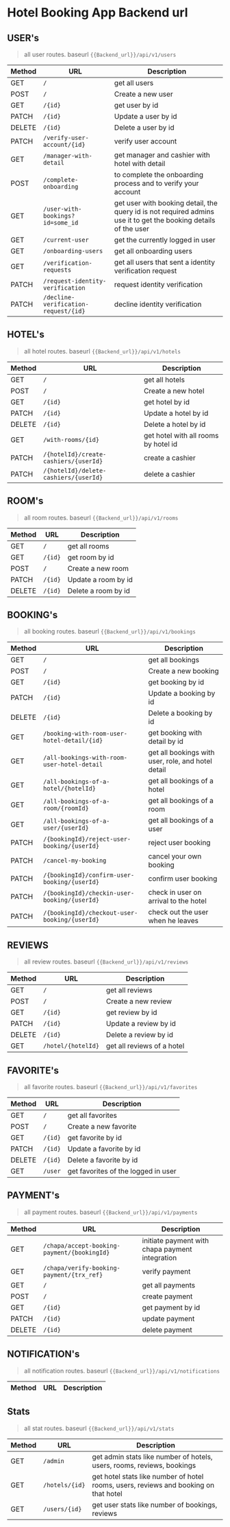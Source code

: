 # Hotel Booking App Backend url

## USER's

> all user routes. baseurl `{{Backend_url}}/api/v1/users`

| Method | URL                                  | Description                                                                                                     |
| ------ | ------------------------------------ | --------------------------------------------------------------------------------------------------------------- |
| GET    | `/`                                  | get all users                                                                                                   |
| POST   | `/`                                  | Create a new user                                                                                               |
| GET    | `/{id}`                              | get user by id                                                                                                  |
| PATCH  | `/{id}`                              | Update a user by id                                                                                             |
| DELETE | `/{id}`                              | Delete a user by id                                                                                             |
| PATCH  | `/verify-user-account/{id}`          | verify user account                                                                                             |
| GET    | `/manager-with-detail`               | get manager and cashier with hotel with detail                                                                  |
| POST   | `/complete-onboarding`               | to complete the onboarding process and to verify your account                                                   |
| GET    | `/user-with-bookings?id=some_id`     | get user with booking detail, the query id is not required admins use it to get the booking details of the user |
| GET    | `/current-user`                      | get the currently logged in user                                                                                |
| GET    | `/onboarding-users`                  | get all onboarding users                                                                                        |
| GET    | `/verification-requests`             | get all users that sent a identity verification request                                                         |
| PATCH  | `/request-identity-verification`     | request identity verification                                                                                   |
| PATCH  | `/decline-verification-request/{id}` | decline identity verification                                                                                   |

## HOTEL's

> all hotel routes. baseurl `{{Backend_url}}/api/v1/hotels`

| Method | URL                                   | Description                          |
| ------ | ------------------------------------- | ------------------------------------ |
| GET    | `/`                                   | get all hotels                       |
| POST   | `/`                                   | Create a new hotel                   |
| GET    | `/{id}`                               | get hotel by id                      |
| PATCH  | `/{id}`                               | Update a hotel by id                 |
| DELETE | `/{id}`                               | Delete a hotel by id                 |
| GET    | `/with-rooms/{id}`                    | get hotel with all rooms by hotel id |
| PATCH  | `/{hotelId}/create-cashiers/{userId}` | create a cashier                     |
| PATCH  | `/{hotelId}/delete-cashiers/{userId}` | delete a cashier                     |

## ROOM's

> all room routes. baseurl `{{Backend_url}}/api/v1/rooms`

| Method | URL     | Description         |
| ------ | ------- | ------------------- |
| GET    | `/`     | get all rooms       |
| GET    | `/{id}` | get room by id      |
| POST   | `/`     | Create a new room   |
| PATCH  | `/{id}` | Update a room by id |
| DELETE | `/{id}` | Delete a room by id |

## BOOKING's

> all booking routes. baseurl `{{Backend_url}}/api/v1/bookings`

| Method | URL                                           | Description                                        |
| ------ | --------------------------------------------- | -------------------------------------------------- |
| GET    | `/`                                           | get all bookings                                   |
| POST   | `/`                                           | Create a new booking                               |
| GET    | `/{id}`                                       | get booking by id                                  |
| PATCH  | `/{id}`                                       | Update a booking by id                             |
| DELETE | `/{id}`                                       | Delete a booking by id                             |
| GET    | `/booking-with-room-user-hotel-detail/{id}`   | get booking with detail by id                      |
| GET    | `/all-bookings-with-room-user-hotel-detail`   | get all bookings with user, role, and hotel detail |
| GET    | `/all-bookings-of-a-hotel/{hotelId}`          | get all bookings of a hotel                        |
| GET    | `/all-bookings-of-a-room/{roomId}`            | get all bookings of a room                         |
| GET    | `/all-bookings-of-a-user/{userId}`            | get all bookings of a user                         |
| PATCH  | `/{bookingId}/reject-user-booking/{userId}`   | reject user booking                                |
| PATCH  | `/cancel-my-booking`                          | cancel your own booking                            |
| PATCH  | `/{bookingId}/confirm-user-booking/{userId}`  | confirm user booking                               |
| PATCH  | `/{bookingId}/checkin-user-booking/{userId}`  | check in user on arrival to the hotel              |
| PATCH  | `/{bookingId}/checkout-user-booking/{userId}` | check out the user when he leaves                  |

## REVIEWS

> all review routes. baseurl `{{Backend_url}}/api/v1/reviews`

| Method | URL                | Description                |
| ------ | ------------------ | -------------------------- |
| GET    | `/`                | get all reviews            |
| POST   | `/`                | Create a new review        |
| GET    | `/{id}`            | get review by id           |
| PATCH  | `/{id}`            | Update a review by id      |
| DELETE | `/{id}`            | Delete a review by id      |
| GET    | `/hotel/{hotelId}` | get all reviews of a hotel |

## FAVORITE's

> all favorite routes. baseurl `{{Backend_url}}/api/v1/favorites`

| Method | URL     | Description                         |
| ------ | ------- | ----------------------------------- |
| GET    | `/`     | get all favorites                   |
| POST   | `/`     | Create a new favorite               |
| GET    | `/{id}` | get favorite by id                  |
| PATCH  | `/{id}` | Update a favorite by id             |
| DELETE | `/{id}` | Delete a favorite by id             |
| GET    | `/user` | get favorites of the logged in user |

## PAYMENT's

> all payment routes. baseurl `{{Backend_url}}/api/v1/payments`

| Method | URL                                         | Description                                     |
| ------ | ------------------------------------------- | ----------------------------------------------- |
| GET    | `/chapa/accept-booking-payment/{bookingId}` | initiate payment with chapa payment integration |
| GET    | `/chapa/verify-booking-payment/{trx_ref}`   | verify payment                                  |
| GET    | `/`                                         | get all payments                                |
| POST   | `/`                                         | create payment                                  |
| GET    | `/{id}`                                     | get payment by id                               |
| PATCH  | `/{id}`                                     | update payment                                  |
| DELETE | `/{id}`                                     | delete payment                                  |

## NOTIFICATION's

> all notification routes. baseurl `{{Backend_url}}/api/v1/notifications`

| Method | URL | Description |
| ------ | --- | ----------- |

## Stats

> all stat routes. baseurl `{{Backend_url}}/api/v1/stats`

| Method | URL            | Description                                                                          |
| ------ | -------------- | ------------------------------------------------------------------------------------ |
| GET    | `/admin`       | get admin stats like number of hotels, users, rooms, reviews, bookings               |
| GET    | `/hotels/{id}` | get hotel stats like number of hotel rooms, users, reviews and booking on that hotel |
| GET    | `/users/{id}`  | get user stats like number of bookings, reviews                                      |
